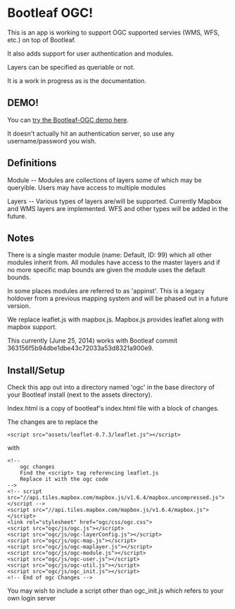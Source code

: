 Bootleaf OGC!
============
This is an app is working to support OGC supported servies (WMS, WFS, etc.) on top of Bootleaf.

It also adds support for user authentication and modules.

Layers can be specified as queriable or not. 

It is a work in progress as is the documentation. 

DEMO!
-----
You can [try the Bootleaf-OGC demo here](http://flatrockgeo.github.io/bootleaf-ogc/ogc.html). 

It doesn't actually hit an authentication server, so use any username/password you wish.


Definitions
-----------
Module -- Modules are collections of layers some of which may be queryible. Users
may have access to multiple modules

Layers -- Various types of layers are/will be supported. Currently Mapbox and WMS layers
are implemented. WFS and other types will be added in the future. 


Notes
-----
There is a single master module (name: Default, ID: 99) which all other modules 
inherit from. All modules have access to the master layers and if no more
specific map bounds are given the module uses the default bounds. 

In some places modules are referred to as 'appinst'. This is a legacy holdover from a
previous mapping system and will be phased out in a future version.

We replace leaflet.js with mapbox.js. Mapbox.js provides leaflet along with mapbox support.

This currently (June 25, 2014) works with Bootleaf commit 363156f5b94dbe1dbe43c72033a53d8321a900e9. 


Install/Setup
-------------
Check this app out into a directory named 'ogc' in the base directory of your Bootleaf install (next to the assets directory).

Index.html is a copy of bootleaf's index.html file with a block of changes. 

The changes are to replace the 
    
    <script src="assets/leaflet-0.7.3/leaflet.js"></script>

with 


    <!-- 
        ogc changes 
        Find the <script> tag referencing leaflet.js
        Replace it with the ogc code
    -->
    <!-- script src="//api.tiles.mapbox.com/mapbox.js/v1.6.4/mapbox.uncompressed.js"></script -->
    <script src="//api.tiles.mapbox.com/mapbox.js/v1.6.4/mapbox.js"></script>
    <link rel="stylesheet" href="ogc/css/ogc.css">
    <script src="ogc/js/ogc.js"></script>
    <script src="ogc/js/ogc-layerConfig.js"></script>
    <script src="ogc/js/ogc-map.js"></script>
    <script src="ogc/js/ogc-maplayer.js"></script>
    <script src="ogc/js/ogc-module.js"></script>
    <script src="ogc/js/ogc-user.js"></script>
    <script src="ogc/js/ogc-util.js"></script>
    <script src="ogc/js/ogc_init.js"></script>
    <!-- End of ogc Changes -->


You may wish to include a script other than ogc_init.js which refers to your own login server
